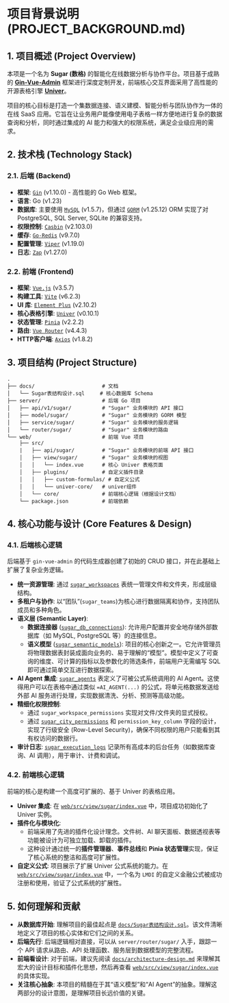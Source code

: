 # 项目背景说明 (PROJECT_BACKGROUND.md)

## 1. 项目概述 (Project Overview)

本项是一个名为 **Sugar (数格)** 的智能化在线数据分析与协作平台。项目基于成熟的 [**Gin-Vue-Admin**](https://github.com/flipped-aurora/gin-vue-admin) 框架进行深度定制开发，前端核心交互界面采用了高性能的开源表格引擎 [**Univer**](https://github.com/dream-num/univer)。

项目的核心目标是打造一个集数据连接、语义建模、智能分析与团队协作为一体的在线 SaaS 应用。它旨在让业务用户能像使用电子表格一样方便地进行复杂的数据查询和分析，同时通过集成的 AI 能力和强大的权限系统，满足企业级应用的需求。

## 2. 技术栈 (Technology Stack)

### 2.1. 后端 (Backend)

*   **框架**: [`Gin`](server/go.mod:13) (v1.10.0) - 高性能的 Go Web 框架。
*   **语言**: Go (v1.23)
*   **数据库**: 主要使用 [`MySQL`](server/go.mod:49) (v1.5.7)，但通过 [`GORM`](server/go.mod:53) (v1.25.12) ORM 实现了对 PostgreSQL, SQL Server, SQLite 的兼容支持。
*   **权限控制**: [`Casbin`](server/go.mod:10) (v2.103.0)
*   **缓存**: [`Go-Redis`](server/go.mod:30) (v9.7.0)
*   **配置管理**: [`Viper`](server/go.mod:34) (v1.19.0)
*   **日志**: [`Zap`](server/go.mod:44) (v1.27.0)

### 2.2. 前端 (Frontend)

*   **框架**: [`Vue.js`](web/package.json:48) (v3.5.7)
*   **构建工具**: [`Vite`](web/package.json:76) (v6.2.3)
*   **UI 库**: [`Element Plus`](web/package.json:30) (v2.10.2)
*   **核心表格引擎**: [`Univer`](web/package.json:17) (v0.10.1)
*   **状态管理**: [`Pinia`](web/package.json:39) (v2.2.2)
*   **路由**: [`Vue Router`](web/package.json:52) (v4.4.3)
*   **HTTP客户端**: [`Axios`](web/package.json:26) (v1.8.2)

## 3. 项目结构 (Project Structure)

```
.
├── docs/                      # 文档
│   └── Sugar表结构设计.sql     # 核心数据库 Schema
├── server/                    # 后端 Go 项目
│   ├── api/v1/sugar/          # "Sugar" 业务模块的 API 接口
│   ├── model/sugar/           # "Sugar" 业务模块的 GORM 模型
│   ├── service/sugar/         # "Sugar" 业务模块的服务逻辑
│   └── router/sugar/          # "Sugar" 业务模块的路由
└── web/                       # 前端 Vue 项目
    ├── src/
    |   ├── api/sugar/         # "Sugar" 业务模块的前端 API 接口
    │   ├── view/sugar/        # "Sugar" 业务模块的视图
    │   │   └── index.vue      # 核心 Univer 表格页面
    │   ├── plugins/           # 自定义插件目录
    │   │   ├── custom-formulas/ # 自定义公式
    │   │   └── univer-core/   # univer组件
    │   └── core/              # 前端核心逻辑（根据设计文档）
    └── package.json           # 前端依赖
```

## 4. 核心功能与设计 (Core Features & Design)

### 4.1. 后端核心逻辑

后端基于 `gin-vue-admin` 的代码生成器创建了初始的 CRUD 接口，并在此基础上扩展了复杂业务逻辑。

*   **统一资源管理**: 通过 [`sugar_workspaces`](docs/Sugar表结构设计.sql:47) 表统一管理文件和文件夹，形成层级结构。
*   **多租户与协作**: 以“团队”(`sugar_teams`)为核心进行数据隔离和协作，支持团队成员和多种角色。
*   **语义层 (Semantic Layer)**:
    *   **数据连接器** ([`sugar_db_connections`](docs/Sugar表结构设计.sql:130)): 允许用户配置并安全地存储外部数据库（如 MySQL, PostgreSQL 等）的连接信息。
    *   **语义模型** ([`sugar_semantic_models`](docs/Sugar表结构设计.sql:168)): 项目的核心创新之一。它允许管理员将物理数据表封装成面向业务的、易于理解的“模型”。模型中定义了可查询的维度、可计算的指标以及参数化的筛选条件，前端用户无需编写 SQL 即可通过简单交互进行数据探索。
*   **AI Agent 集成**: [`sugar_agents`](docs/Sugar表结构设计.sql:204) 表定义了可被公式系统调用的 AI Agent。这使得用户可以在表格中通过类似 `=AI_AGENT(...)` 的公式，将单元格数据发送给外部 AI 服务进行处理，实现数据清洗、分析、预测等高级功能。
*   **精细化权限控制**:
    *   通过 `sugar_workspace_permissions` 实现对文件/文件夹的显式授权。
    *   通过 [`sugar_city_permissions`](docs/Sugar表结构设计.sql:242) 和 `permission_key_column` 字段的设计，实现了行级安全 (Row-Level Security)，确保不同权限的用户只能看到其有权访问的数据行。
*   **审计日志**: [`sugar_execution_logs`](docs/Sugar表结构设计.sql:279) 记录所有高成本的后台任务（如数据库查询、AI 调用），用于审计、计费和调试。

### 4.2. 前端核心逻辑

前端的核心是构建一个高度可扩展的、基于 Univer 的表格应用。

*   **Univer 集成**: 在 [`web/src/view/sugar/index.vue`](web/src/view/sugar/index.vue:1-218) 中，项目成功初始化了 Univer 实例。
*   **插件化与模块化**:
    *   前端采用了先进的插件化设计理念。文件树、AI 聊天面板、数据透视表等功能被设计为可独立加载、卸载的插件。
    *   这种设计通过统一的**插件管理器**、**事件总线**和 **Pinia 状态管理**实现，保证了核心系统的整洁和高度可扩展性。
*   **自定义公式**: 项目展示了扩展 Univer 公式系统的能力。在 [`web/src/view/sugar/index.vue`](web/src/view/sugar/index.vue:16) 中，一个名为 `LMDI` 的自定义金融公式被成功注册和使用，验证了公式系统的扩展性。

## 5. 如何理解和贡献

*   **从数据库开始**: 理解项目的最佳起点是 [`docs/Sugar表结构设计.sql`](docs/Sugar表结构设计.sql)。该文件清晰地定义了项目的核心实体和它们之间的关系。
*   **后端先行**: 后端逻辑相对直接，可以从 `server/router/sugar/` 入手，跟踪一个 API 请求从路由、API 处理函数、服务层到数据模型的完整流程。
*   **前端看设计**: 对于前端，建议先阅读 [`docs/architecture-design.md`](docs/architecture-design.md) 来理解其宏大的设计目标和插件化思想，然后再查看 [`web/src/view/sugar/index.vue`](web/src/view/sugar/index.vue) 的具体实现。
*   **关注核心抽象**: 本项目的精髓在于其“语义模型”和“AI Agent”的抽象。理解这两部分的设计意图，是理解项目长远价值的关键。